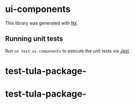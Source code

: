 # ui-components

This library was generated with [Nx](https://nx.dev).

## Running unit tests

Run `nx test ui-components` to execute the unit tests via [Jest](https://jestjs.io).
# test-tula-package-
# test-tula-package-
